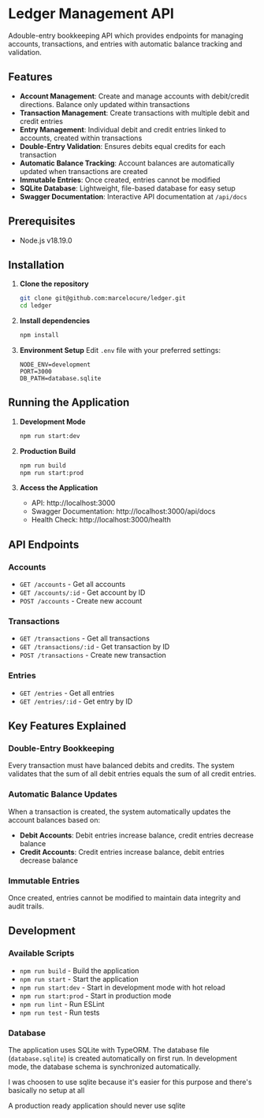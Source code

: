 # Ledger Management API

Adouble-entry bookkeeping API which provides endpoints for managing accounts, transactions, and entries with automatic balance tracking and validation.

## Features

- **Account Management**: Create and manage accounts with debit/credit directions. Balance only updated within transactions
- **Transaction Management**: Create transactions with multiple debit and credit entries
- **Entry Management**: Individual debit and credit entries linked to accounts, created within transactions
- **Double-Entry Validation**: Ensures debits equal credits for each transaction
- **Automatic Balance Tracking**: Account balances are automatically updated when transactions are created
- **Immutable Entries**: Once created, entries cannot be modified
- **SQLite Database**: Lightweight, file-based database for easy setup
- **Swagger Documentation**: Interactive API documentation at `/api/docs`

## Prerequisites

- Node.js v18.19.0

## Installation

1. **Clone the repository**
   ```bash
   git clone git@github.com:marcelocure/ledger.git
   cd ledger
   ```

2. **Install dependencies**
   ```bash
   npm install
   ```

3. **Environment Setup**
   Edit `.env` file with your preferred settings:
   ```env
   NODE_ENV=development
   PORT=3000
   DB_PATH=database.sqlite
   ```

## Running the Application

1. **Development Mode**
   ```bash
   npm run start:dev
   ```

2. **Production Build**
   ```bash
   npm run build
   npm run start:prod
   ```

3. **Access the Application**
   - API: http://localhost:3000
   - Swagger Documentation: http://localhost:3000/api/docs
   - Health Check: http://localhost:3000/health

## API Endpoints

### Accounts
- `GET /accounts` - Get all accounts
- `GET /accounts/:id` - Get account by ID
- `POST /accounts` - Create new account

### Transactions
- `GET /transactions` - Get all transactions
- `GET /transactions/:id` - Get transaction by ID
- `POST /transactions` - Create new transaction

### Entries
- `GET /entries` - Get all entries
- `GET /entries/:id` - Get entry by ID

## Key Features Explained

### Double-Entry Bookkeeping
Every transaction must have balanced debits and credits. The system validates that the sum of all debit entries equals the sum of all credit entries.

### Automatic Balance Updates
When a transaction is created, the system automatically updates the account balances based on:
- **Debit Accounts**: Debit entries increase balance, credit entries decrease balance
- **Credit Accounts**: Credit entries increase balance, debit entries decrease balance

### Immutable Entries
Once created, entries cannot be modified to maintain data integrity and audit trails.

## Development

### Available Scripts
- `npm run build` - Build the application
- `npm run start` - Start the application
- `npm run start:dev` - Start in development mode with hot reload
- `npm run start:prod` - Start in production mode
- `npm run lint` - Run ESLint
- `npm run test` - Run tests

### Database
The application uses SQLite with TypeORM. The database file (`database.sqlite`) is created automatically on first run. In development mode, the database schema is synchronized automatically.

I was choosen to use sqlite because it's easier for this purpose and there's basically no setup at all

A production ready application should never use sqlite